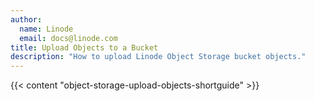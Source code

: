 ```yaml
---
author:
  name: Linode
  email: docs@linode.com
title: Upload Objects to a Bucket
description: "How to upload Linode Object Storage bucket objects."
---
```


{{< content "object-storage-upload-objects-shortguide" >}}